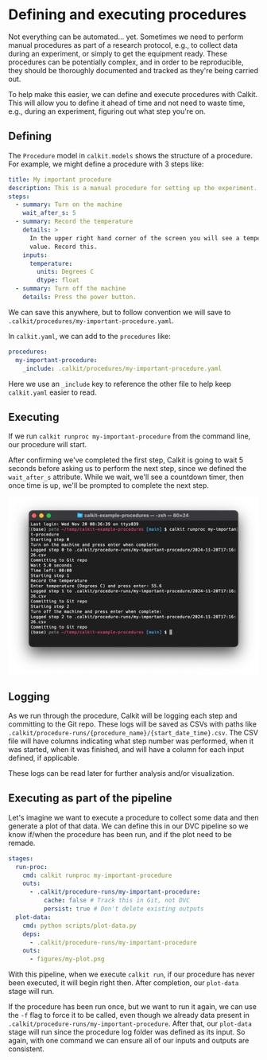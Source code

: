 # Defining and executing procedures

Not everything can be automated... yet.
Sometimes we need to perform manual procedures as part of a research
protocol, e.g.,
to collect data during an experiment,
or simply to get the equipment ready.
These procedures can be potentially complex,
and in order to be reproducible,
they should be thoroughly documented and tracked as they're being
carried out.

To help make this easier,
we can define and execute procedures with Calkit.
This will allow you to define it ahead of time and not need to waste
time, e.g., during an experiment, figuring out what step you're on.

## Defining

The `Procedure` model in `calkit.models` shows the structure of a procedure.
For example, we might define a procedure with 3 steps like:

```yaml
title: My important procedure
description: This is a manual procedure for setting up the experiment.
steps:
  - summary: Turn on the machine
    wait_after_s: 5
  - summary: Record the temperature
    details: >
      In the upper right hand corner of the screen you will see a temperature
      value. Record this.
    inputs:
      temperature:
        units: Degrees C
        dtype: float
  - summary: Turn off the machine
    details: Press the power button.
```

We can save this anywhere, but to follow convention we will save to
`.calkit/procedures/my-important-procedure.yaml`.

In `calkit.yaml`, we can add to the `procedures` like:

```yaml
procedures:
  my-important-procedure:
    _include: .calkit/procedures/my-important-procedure.yaml
```

Here we use an `_include` key to reference the other file to help keep
`calkit.yaml` easier to read.

## Executing

If we run `calkit runproc my-important-procedure` from the command line,
our procedure will start.

After confirming we've completed the first step,
Calkit is going to wait 5 seconds before asking us to perform the next
step, since we defined the `wait_after_s` attribute.
While we wait, we'll see a countdown timer, then once time is up,
we'll be prompted to complete the next step.

![Running the procedure](img/run-proc.png)

## Logging

As we run through the procedure, Calkit will be logging each step
and committing to the Git repo.
These logs will be saved as CSVs with paths like
`.calkit/procedure-runs/{procedure_name}/{start_date_time}.csv`.
The CSV file will have columns indicating what step number was performed,
when it was started, when it was finished, and will have a column
for each input defined, if applicable.

These logs can be read later for further analysis and/or visualization.

## Executing as part of the pipeline

Let's imagine we want to execute a procedure to collect some data
and then generate a plot of that data.
We can define this in our DVC pipeline so we know if/when the procedure
has been run, and if the plot need to be remade.

```yaml
stages:
  run-proc:
    cmd: calkit runproc my-important-procedure
    outs:
      - .calkit/procedure-runs/my-important-procedure:
          cache: false # Track this in Git, not DVC
          persist: true # Don't delete existing outputs
  plot-data:
    cmd: python scripts/plot-data.py
    deps:
      - .calkit/procedure-runs/my-important-procedure
    outs:
      - figures/my-plot.png
```

With this pipeline, when we execute `calkit run`,
if our procedure has never been executed, it will begin right then.
After completion, our `plot-data` stage will run.

If the procedure has been run once,
but we want to run it again, we can use the `-f` flag to force
it to be called, even though we already data present in
`.calkit/procedure-runs/my-important-procedure`.
After that, our `plot-data` stage will run since the procedure log folder
was defined as its input.
So again, with one command we can ensure all of our inputs and outputs are
consistent.
